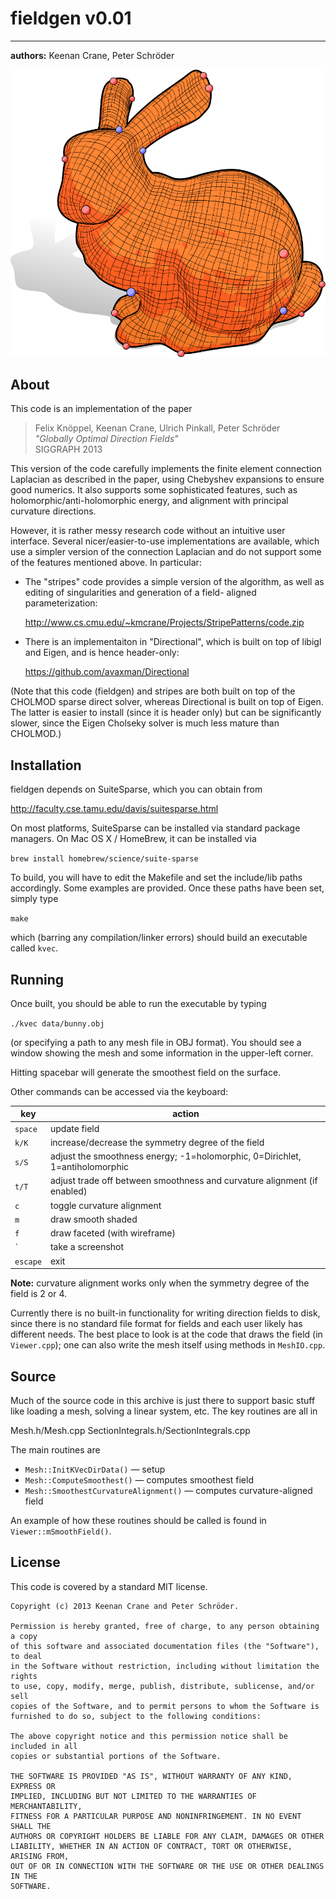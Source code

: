 # fieldgen v0.01
--------------------------------------------
**authors:** Keenan Crane, Peter Schröder

![fieldgen](icon.svg)

## About

This code is an implementation of the paper

   >Felix Knöppel, Keenan Crane, Ulrich Pinkall, Peter Schröder  
   _"Globally Optimal Direction Fields"_  
   SIGGRAPH 2013

This version of the code carefully implements the finite element
connection Laplacian as described in the paper, using Chebyshev
expansions to ensure good numerics.  It also supports some
sophisticated features, such as holomorphic/anti-holomorphic energy,
and alignment with principal curvature directions.

However, it is rather messy research code without an intuitive user
interface.  Several nicer/easier-to-use implementations are available,
which use a simpler version of the connection Laplacian and do not
support some of the features mentioned above.  In particular:

   - The "stripes" code provides a simple version of the algorithm,
     as well as editing of singularities and generation of a field-
     aligned parameterization:

       <http://www.cs.cmu.edu/~kmcrane/Projects/StripePatterns/code.zip>

   - There is an implementaiton in "Directional", which is built on
     top of libigl and Eigen, and is hence header-only:

       <https://github.com/avaxman/Directional>

(Note that this code (fieldgen) and stripes are both built on top of
the CHOLMOD sparse direct solver, whereas Directional is built on top
of Eigen.  The latter is easier to install (since it is header only)
but can be significantly slower, since the Eigen Cholseky solver is
much less mature than CHOLMOD.)

## Installation

fieldgen depends on SuiteSparse, which you can obtain from

   <http://faculty.cse.tamu.edu/davis/suitesparse.html>

On most platforms, SuiteSparse can be installed via standard
package managers.  On Mac OS X / HomeBrew, it can be installed via

   ```brew install homebrew/science/suite-sparse```

To build, you will have to edit the Makefile and set the include/lib
paths accordingly.  Some examples are provided.  Once these paths
have been set, simply type

   ```make```

which (barring any compilation/linker errors) should build an executable
called `kvec`.


## Running

Once built, you should be able to run the executable by typing

```./kvec data/bunny.obj```

(or specifying a path to any mesh file in OBJ format).  You should
see a window showing the mesh and some information in the upper-left
corner.

Hitting spacebar will generate the smoothest field on the surface.

Other commands can be accessed via the keyboard:

| key      | action
| -------- | -----------------------------------------------------------------------------
|  `space` | update field
|    `k/K` | increase/decrease the symmetry degree of the field
|    `s/S` | adjust the smoothness energy; -1=holomorphic, 0=Dirichlet, 1=antiholomorphic
|    `t/T` | adjust trade off between smoothness and curvature alignment (if enabled)
|      `c` | toggle curvature alignment
|      `m` | draw smooth shaded
|      `f` | draw faceted (with wireframe)
|  `` ` `` | take a screenshot
| `escape` | exit

**Note:** curvature alignment works only when the symmetry degree of the field is 2 or 4.

Currently there is no built-in functionality for writing direction fields to
disk, since there is no standard file format for fields and each user likely
has different needs.  The best place to look is at the code that draws the
field (in `Viewer.cpp`); one can also write the mesh itself using methods in
`MeshIO.cpp`.

## Source

Much of the source code in this archive is just there to support basic stuff
like loading a mesh, solving a linear system, etc.  The key routines are all in

   Mesh.h/Mesh.cpp
   SectionIntegrals.h/SectionIntegrals.cpp

The main routines are


* `Mesh::InitKVecDirData()` — setup
* `Mesh::ComputeSmoothest()` — computes smoothest field
* `Mesh::SmoothestCurvatureAlignment()` — computes curvature-aligned field

An example of how these routines should be called is found in `Viewer::mSmoothField()`.


## License

This code is covered by a standard MIT license.

```
Copyright (c) 2013 Keenan Crane and Peter Schröder.

Permission is hereby granted, free of charge, to any person obtaining a copy
of this software and associated documentation files (the "Software"), to deal
in the Software without restriction, including without limitation the rights
to use, copy, modify, merge, publish, distribute, sublicense, and/or sell
copies of the Software, and to permit persons to whom the Software is
furnished to do so, subject to the following conditions:

The above copyright notice and this permission notice shall be included in all
copies or substantial portions of the Software.

THE SOFTWARE IS PROVIDED "AS IS", WITHOUT WARRANTY OF ANY KIND, EXPRESS OR
IMPLIED, INCLUDING BUT NOT LIMITED TO THE WARRANTIES OF MERCHANTABILITY,
FITNESS FOR A PARTICULAR PURPOSE AND NONINFRINGEMENT. IN NO EVENT SHALL THE
AUTHORS OR COPYRIGHT HOLDERS BE LIABLE FOR ANY CLAIM, DAMAGES OR OTHER
LIABILITY, WHETHER IN AN ACTION OF CONTRACT, TORT OR OTHERWISE, ARISING FROM,
OUT OF OR IN CONNECTION WITH THE SOFTWARE OR THE USE OR OTHER DEALINGS IN THE
SOFTWARE.
```

